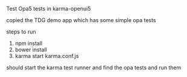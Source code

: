 Test Opa5 tests in karma-openui5

copied the TDG demo app which has some simple opa tests

steps to run
1. npm install
2. bower install
3. karma start karma.conf.js

should start the karma test runner and find the opa tests and run them